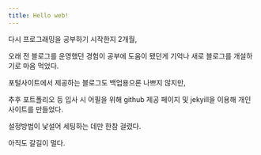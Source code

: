 ```yaml
---
title: Hello web!
---
```


다시 프로그래밍을 공부하기 시작한지 2개월,

오래 전 블로그를 운영했던 경험이 공부에 도움이 됐던게 기억나 새로 블로그를 개설하기로 마음 먹었다.

포털사이트에서 제공하는 블로그도 백업용으론 나쁘지 않지만,

추후 포트폴리오 등 입사 시 어필을 위해 github 제공 페이지 및 jekyill을 이용해 개인 사이트를 만들었다.


설정방법이 낯설어 세팅하는 데만 한참 걸렸다.

아직도 갈길이 멀다.
